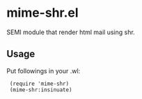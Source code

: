 mime-shr.el
===========

SEMI module that render html mail using shr.

Usage
-----

Put followings in your .wl:

     (require 'mime-shr)
     (mime-shr:insinuate)
